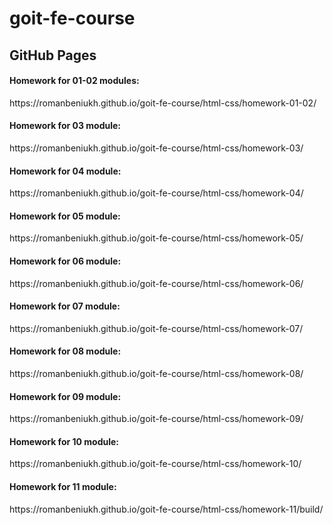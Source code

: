 # goit-fe-course
<h2>GitHub Pages</h2>
<h4>Homework for 01-02 modules:</h4>
<p>https://romanbeniukh.github.io/goit-fe-course/html-css/homework-01-02/</p>
<h4>Homework for 03 module:</h4>
<p>https://romanbeniukh.github.io/goit-fe-course/html-css/homework-03/</p>
<h4>Homework for 04 module:</h4>
<p>https://romanbeniukh.github.io/goit-fe-course/html-css/homework-04/</p>
<h4>Homework for 05 module:</h4>
<p>https://romanbeniukh.github.io/goit-fe-course/html-css/homework-05/</p>
<h4>Homework for 06 module:</h4>
<p>https://romanbeniukh.github.io/goit-fe-course/html-css/homework-06/</p>
<h4>Homework for 07 module:</h4>
<p>https://romanbeniukh.github.io/goit-fe-course/html-css/homework-07/</p>
<h4>Homework for 08 module:</h4>
<p>https://romanbeniukh.github.io/goit-fe-course/html-css/homework-08/</p>
<h4>Homework for 09 module:</h4>
<p>https://romanbeniukh.github.io/goit-fe-course/html-css/homework-09/</p>
<h4>Homework for 10 module:</h4>
<p>https://romanbeniukh.github.io/goit-fe-course/html-css/homework-10/</p>
<h4>Homework for 11 module:</h4>
<p>https://romanbeniukh.github.io/goit-fe-course/html-css/homework-11/build/</p>